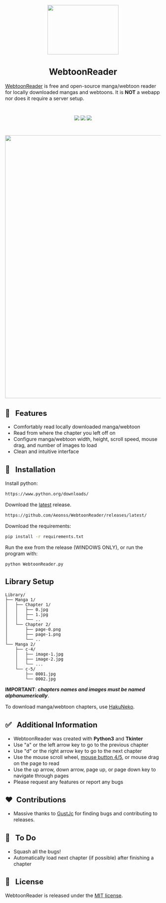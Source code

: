 <p align="center"><img src="https://i.imgur.com/LTBllUG.png" width="230" height="160"/></p>

<h1 align="center">WebtoonReader</h1>

<font size="3"><a href="https://github.com/Aeonss/WebtoonReader/releases/latest/">WebtoonReader</a> is free and open-source manga/webtoon reader for locally downloaded mangas and webtoons. It is **NOT** a webapp nor does it require a server setup.</font>

<br>
<p align="center">
<a href="https://github.com/Aeonss/WebtoonReader/releases/latest/"><img src="https://img.shields.io/github/v/release/Aeonss/WebtoonReader?style=for-the-badge&label=%20%F0%9F%93%A3%20Latest%20release&color=778beb&labelColor=2f3542"/></a>
<img src="https://img.shields.io/github/stars/Aeonss/WebtoonReader?style=for-the-badge&label=%E2%AD%90%20Stars&color=786fa6&labelColor=2f3542"/>
<img src="https://img.shields.io/github/downloads/Aeonss/WebtoonReader/total.svg?style=for-the-badge&label=%E2%AC%87%EF%B8%8FDownloads&color=4b6584&labelColor=2f3542"/>
</p>

<br>
<p align="center"><img src="https://i.imgur.com/H3g88fd.png" width="735" height="850"/></p>


<font size="3">

## 🚀 &nbsp; Features
* Comfortably read locally downloaded manga/webtoon
* Read from where the chapter you left off on
* Configure manga/webtoon width, height, scroll speed, mouse drag, and number of images to load
* Clean and intuitive interface

## 🔨 &nbsp; Installation
    
Install python:
``` bash
https://www.python.org/downloads/
```

Download the [latest](https://github.com/Aeonss/WebtoonReader/releases/latest/) release.
``` bash
https://github.com/Aeonss/WebtoonReader/releases/latest/
```

Download the requirements:
``` bash
pip install -r requirements.txt
```

Run the exe from the release (WINDOWS ONLY), or run the program with:
``` bash
python WebtoonReader.py
```

<h2>Library Setup</h2>

```
Library/
├── Manga 1/
│   ├── Chapter 1/
│   │   ├── 0.jpg
│   │   ├── 1.jpg
│   │   └── ..
│   └── Chapter 2/
│       ├── page-0.png
│       ├── page-1.png
│       └── ..
└── Manga 2/
    ├── c-4/
    │   ├── image-1.jpg
    │   ├── image-2.jpg
    │   └── ...
    └── c-5/
        ├── 0001.jpg
        └── 0002.jpg
```

**IMPORTANT**: ***chapters names and images must be named alphanumerically***.

To download manga/webtoon chapters, use [HakuNeko](https://hakuneko.download/).



## ✅ &nbsp; Additional Information
* WebtoonReader was created with **Python3** and **Tkinter**
* Use "a" or the left arrow key to go to the previous chapter
* Use "d" or the right arrow key to go to the next chapter
* Use the mouse scroll wheel, [mouse button 4/5](https://qph.cf2.quoracdn.net/main-qimg-830f83b6de3be2c19c961a05b6e50d57), or mouse drag on the page to read
* Use the up arrow, down arrow, page up, or page down key to navigate through pages 
* Please request any features or report any bugs


## ❤️&nbsp; Contributions
* Massive thanks to [GustJc](https://github.com/GustJc) for finding bugs and contributing to releases.


## 🤖 &nbsp; To Do
* Squash all the bugs!
* Automatically load next chapter (if possible) after finishing a chapter


## 📘 &nbsp; License
WebtoonReader is released under the [MIT license](https://github.com/Aeonss/WebtoonReader/blob/master/LICENSE.md).

</font>